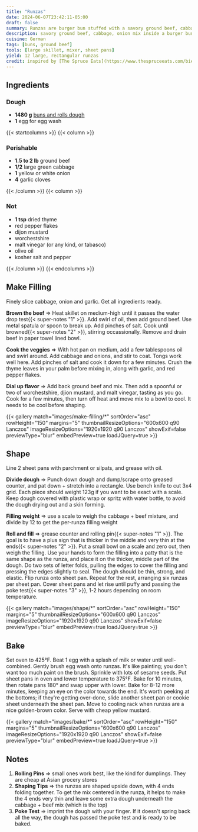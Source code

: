 ```yaml
---
title: "Runzas"
date: 2024-06-07T23:42:11-05:00
draft: false
summary: Runzas are burger bun stuffed with a savory ground beef, cabbage, onion mix.  They are popular in [Oklahoma](https://www.runza.com/menu) and known to the Germans as [Bierock](https://en.wikipedia.org/wiki/Bierock).  They are fun to make and freeze well.  Great with sports.
description: savory ground beef, cabbage, onion mix inside a burger bun
cuisine: German
tags: [buns, ground beef]
tools: [large skillet, mixer, sheet pans]
yield: 12 large, rectangular runzas
credit: inspired by [The Spruce Eats](https://www.thespruceeats.com/bierock-runza-4788301)
---
```


## Ingredients

### Dough

* **1480 g** [buns and rolls dough](/recipes/buns-and-rolls/)
* **1** egg for egg wash

{{< startcolumns >}}
{{< column >}}

### Perishable

* **1.5 to 2 lb** ground beef
* **1/2** large green cabbage
* **1** yellow or white onion
* **4** garlic cloves

{{< /column >}}
{{< column >}}

### Not

* **1 tsp** dried thyme
* red pepper flakes
* dijon mustard
* worchestshire
* malt vinegar (or any kind, or tabasco)
* olive oil
* kosher salt and pepper

{{< /column >}}
{{< endcolumns >}}

## Make Filling

Finely slice cabbage, onion and garlic.  Get all ingredients ready.

**Brown the beef** => Heat skillet on medium-high until it passes the water drop test{{< super-notes "1" >}}.  Add swirl of oil, then add ground beef.  Use metal spatula or spoon to break up.  Add pinches of salt.  Cook until browned{{< super-notes "2" >}}, stirring occassionally.  Remove and drain beef in paper towel lined bowl.

**Cook the veggies** => With hot pan on medium, add a few tablespoons oil and swirl around.  Add cabbage and onions, and stir to coat.  Tongs work well here.  Add pinches of salt and cook it down for a few minutes.  Crush the thyme leaves in your palm before mixing in, along with garlic, and red pepper flakes.

**Dial up flavor** => Add back ground beef and mix.  Then add a spoonful or two of worchestshire, djion mustard, and malt vinegar, tasting as you go.  Cook for a few minutes, then turn off heat and move mix to a bowl to cool.  It needs to be cool before shaping.

{{< gallery match="images/make-filling/*" sortOrder="asc" rowHeight="150" margins="5" thumbnailResizeOptions="600x600 q90 Lanczos" imageResizeOptions="1920x1920 q90 Lanczos" showExif=false previewType="blur" embedPreview=true loadJQuery=true >}}

## Shape

Line 2 sheet pans with parchment or silpats, and grease with oil.

**Divide dough** => Punch down dough and dump/scrape onto greased counter, and pat down + stretch into a rectangle.  Use bench knife to cut 3x4 grid.  Each piece should weight 123g if you want to be exact with a scale.  Keep dough covered with plastic wrap or spritz with water bottle, to avoid the dough drying out and a skin forming.

**Filling weight** => use a scale to weigh the cabbage + beef mixture, and divide by 12 to get the per-runza filling weight

**Roll and fill** => grease counter and rolling pin{{< super-notes "1" >}}.  The goal is to have a plus sign that is thicker in the middle and very thin at the ends{{< super-notes "2" >}}.  Put a small bowl on a scale and zero out, then weigh the filling.  Use your hands to form the filling into a patty that is the same shape as the runza, and place it on the thicker, middle part of the dough.  Do two sets of letter folds, pulling the edges to cover the filling and pressing the edges slightly to seal.  The dough should be thin, strong, and elastic.  Flip runza onto sheet pan.  Repeat for the rest, arranging six runzas per sheet pan.  Cover sheet pans and let rise until puffy and passing the poke test{{< super-notes "3" >}}, 1-2 hours depending on room temperature.

{{< gallery match="images/shape/*" sortOrder="asc" rowHeight="150" margins="5" thumbnailResizeOptions="600x600 q90 Lanczos" imageResizeOptions="1920x1920 q90 Lanczos" showExif=false previewType="blur" embedPreview=true loadJQuery=true >}}

## Bake

Set oven to 425°F.  Beat 1 egg with a splash of milk or water until well-combined.  Gently brush egg wash onto runzas.  It's like painting; you don't want too much paint on the brush.  Sprinkle with lots of sesame seeds.  Put sheet pans in oven and lower temperature to 375°F.  Bake for 10 minutes, then rotate pans 180° and swap upper with lower.  Bake for 8-12 more minutes, keeping an eye on the color towards the end.  It's worth peeking at the bottoms; if they're getting over-done, slide another sheet pan or cookie sheet underneath the sheet pan.  Move to cooling rack when runzas are a nice golden-brown color.  Serve with cheap yellow mustard.

{{< gallery match="images/bake/*" sortOrder="asc" rowHeight="150" margins="5" thumbnailResizeOptions="600x600 q90 Lanczos" imageResizeOptions="1920x1920 q90 Lanczos" showExif=false previewType="blur" embedPreview=true loadJQuery=true >}}

## Notes

1. **Rolling Pins** => small ones work best, like the kind for dumplings.  They are cheap at Asian grocery stores
2. **Shaping Tips** => the runzas are shaped upside down, with 4 ends folding together.  To get the mix centered in the runza, it helps to make the 4 ends very thin and leave some extra dough underneath the cabbage + beef mix (which is the top)
3. **Poke Test** => imprint the dough with your finger. If it doesn't spring back all the way, the dough has passed the poke test and is ready to be baked.
